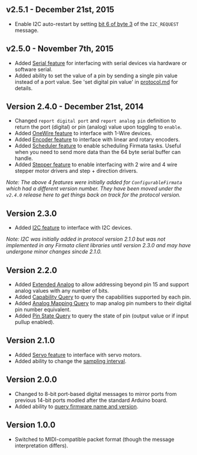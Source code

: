 ## v2.5.1 - December 21st, 2015

- Enable I2C auto-restart by setting [bit 6 of byte 3](https://github.com/firmata/protocol/commit/22cc239b5a527556d82707fe0c540b16ed42f0bc#diff-ab7ff1e563b418ee1e557d6ece901dc7R17) of the `I2C_REQUEST` message.

## v2.5.0 - November 7th, 2015

- Added [Serial feature](https://github.com/firmata/protocol/blob/master/serial.md) for interfacing with serial devices via hardware or software serial.
- Added ability to set the value of a pin by sending a single pin value instead of a port value. See 'set digital pin value' in [protocol.md](https://github.com/firmata/protocol/blob/master/protocol.md#message-types) for details.

## Version 2.4.0 - December 21st, 2014

- Changed `report digital port` and `report analog pin` definition to return the port (digital) or pin (analog) value upon toggling to `enable`.
- Added [OneWire feature](https://github.com/firmata/protocol/blob/master/onewire.md) to interface with 1-Wire devices.
- Added [Encoder feature](https://github.com/firmata/protocol/blob/master/encoder.md) to interface with linear and rotary encoders.
- Added [Scheduler feature](https://github.com/firmata/protocol/blob/master/scheduler.md) to enable scheduling Firmata tasks. Useful when you need to send more data than the 64 byte serial buffer can handle.
- Added [Stepper feature](https://github.com/firmata/protocol/blob/master/stepper.md) to enable interfacing with 2 wire and 4 wire stepper motor drivers and step + direction drivers.

*Note: The above 4 features were initially added for `ConfigurableFirmata` which had a different version number. They have been moved under the `v2.4.0` release here to get things back on track for the protocol version.*

## Version 2.3.0

- Added [I2C feature](https://github.com/firmata/protocol/blob/master/i2c.md) to interface with I2C devices.

*Note: I2C was initially added in protocol version 2.1.0 but was not implemented in any Firmata client libraries until version 2.3.0 and may have undergone minor changes sincde 2.1.0.*

## Version 2.2.0

- Added [Extended Analog](https://github.com/firmata/protocol/blob/master/protocol.md#extended-analog) to allow addressing beyond pin 15 and support analog values with any number of bits.
- Added [Capability Query](https://github.com/firmata/protocol/blob/master/protocol.md#capability-query) to query the capabilities supported by each pin.
- Added [Analog Mapping Query](https://github.com/firmata/protocol/blob/master/protocol.md#analog-mapping-query) to map analog pin numbers to their digital pin number equivalent.
- Added [Pin State Query](https://github.com/firmata/protocol/blob/master/protocol.md#pin-state-query) to query the state of pin (output value or if input pullup enabled).

## Version 2.1.0

- Added [Servo feature](https://github.com/firmata/protocol/blob/master/servos.md) to interface with servo motors.
- Added ability to change the [sampling interval](https://github.com/firmata/protocol/blob/master/protocol.md#sampling-interval).

## Version 2.0.0

- Changed to 8-bit port-based digital messages to mirror ports from previous 14-bit ports modled after the standard Arduino board.
- Added ability to [query firmware name and version](https://github.com/firmata/protocol/blob/master/protocol.md#query-firmware-name-and-version).

## Version 1.0.0

- Switched to MIDI-compatible packet format (though the message interpretation differs).
